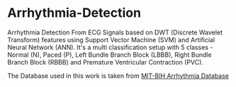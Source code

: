 # Arrhythmia-Detection

Arrhythmia Detection From ECG Signals based on DWT (Discrete Wavelet Transform) features using Support Vector Machine (SVM) and Artificial Neural Network (ANN). It's a multi classification setup with 5 classes - Normal (N), Paced (P), Left Bundle Branch Block (LBBB), Right Bundle Branch Block (RBBB) and Premature Ventricular Contraction (PVC).

The Database used in this work is taken from [MIT-BIH Arrhythmia Database](https://www.physionet.org/physiobank/database/html/mitdbdir)
